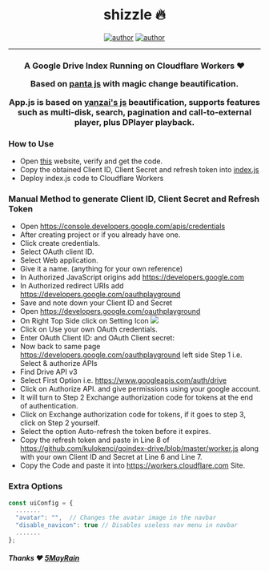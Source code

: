 
<h1 align="center">shizzle 🔥</h1> 

<p align="center">
<a href="https://github.com/moolahdb"><img alt="author" src="https://img.shields.io/badge/author-moolah-yellow"/></a>
<a href="https://github.com/ellerbrock/open-source-badges/"><img alt="author" src="https://badgen.net/badge/Open%20Source%20%3F/Yes%21/blue?icon=github"/></a>
</p>

<hr>
<h3 align="center">
A Google Drive Index Running on Cloudflare Workers ❤️

Based on [panta js](https://github.com/Hidove/goindex) with magic change beautification.

App.js is based on [yanzai's js](https://github.com/yanzai/goindex) beautification, supports features such as multi-disk, search, pagination and call-to-external player, plus DPlayer playback.


### How to Use

 - Open [this](https://install.kenci.workers.dev/) website, verify and get the code.
 - Copy the obtained Client ID, Client Secret and refresh token into
   [index.js](https://github.com/sawankumar/GoIndex-Theme-Nexmoe/blob/master/index.js)
- Deploy index.js code to Cloudflare Workers


### Manual Method to generate Client ID, Client Secret and Refresh Token

* Open https://console.developers.google.com/apis/credentials
* After creating project or if you already have one.
* Click create credentials.
* Select OAuth client ID.
* Select Web application.
* Give it a name. (anything for your own reference)
* In Authorized JavaScript origins add https://developers.google.com
* In Authorized redirect URIs add https://developers.google.com/oauthplayground
* Save and note down your Client ID and Secret
* Open https://developers.google.com/oauthplayground
* On Right Top Side click on Setting Icon ![](https://developers.google.com/oauthplayground/assets/images/settings.png)
* Click on Use your own OAuth credentials.
* Enter OAuth Client ID: and OAuth Client secret:
* Now back to same page https://developers.google.com/oauthplayground left side Step 1 i.e. Select & authorize APIs
* Find Drive API v3
* Select First Option i.e. https://www.googleapis.com/auth/drive
* Click on Authorize API. and give permissions using your google account.
* It will turn to Step 2 Exchange authorization code for tokens at the end of authentication.
* Click on Exchange authorization code for tokens, if it goes to step 3, click on Step 2 yourself.
* Select the option Auto-refresh the token before it expires.
* Copy the refresh token and paste in Line 8 of https://github.com/kulokenci/goindex-drive/blob/master/worker.js along with your own Client ID and Secret at Line 6 and Line 7.
* Copy the Code and paste it into https://workers.cloudflare.com Site.


### Extra Options
``` js
const uiConfig = {
  .......
  "avatar": "",  // Changes the avatar image in the navbar
  "disable_navicon": true // Disables useless nav menu in navbar
  .......
};
```

##### *Thanks* :heart:   [5MayRain](https://github.com/5MayRain/goIndex-theme-nexmoe) 
